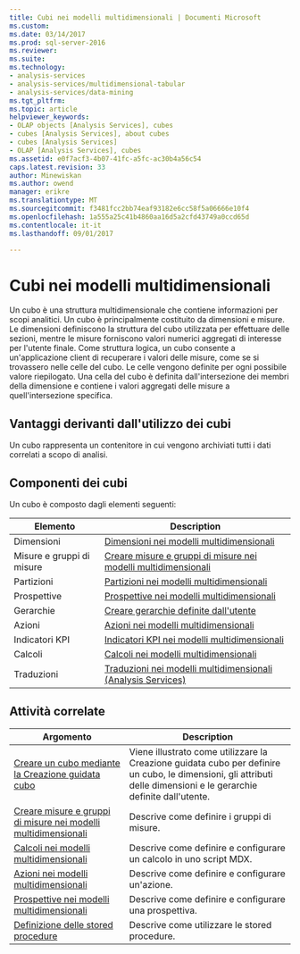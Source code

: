 ```yaml
---
title: Cubi nei modelli multidimensionali | Documenti Microsoft
ms.custom: 
ms.date: 03/14/2017
ms.prod: sql-server-2016
ms.reviewer: 
ms.suite: 
ms.technology:
- analysis-services
- analysis-services/multidimensional-tabular
- analysis-services/data-mining
ms.tgt_pltfrm: 
ms.topic: article
helpviewer_keywords:
- OLAP objects [Analysis Services], cubes
- cubes [Analysis Services], about cubes
- cubes [Analysis Services]
- OLAP [Analysis Services], cubes
ms.assetid: e0f7acf3-4b07-41fc-a5fc-ac30b4a56c54
caps.latest.revision: 33
author: Minewiskan
ms.author: owend
manager: erikre
ms.translationtype: MT
ms.sourcegitcommit: f3481fcc2bb74eaf93182e6cc58f5a06666e10f4
ms.openlocfilehash: 1a555a25c41b4860aa16d5a2cfd43749a0ccd65d
ms.contentlocale: it-it
ms.lasthandoff: 09/01/2017

---
```

# <a name="cubes-in-multidimensional-models"></a>Cubi nei modelli multidimensionali
  Un cubo è una struttura multidimensionale che contiene informazioni per scopi analitici. Un cubo è principalmente costituito da dimensioni e misure. Le dimensioni definiscono la struttura del cubo utilizzata per effettuare delle sezioni, mentre le misure forniscono valori numerici aggregati di interesse per l'utente finale. Come struttura logica, un cubo consente a un'applicazione client di recuperare i valori delle misure, come se si trovassero nelle celle del cubo. Le celle vengono definite per ogni possibile valore riepilogato. Una cella del cubo è definita dall'intersezione dei membri della dimensione e contiene i valori aggregati delle misure a quell'intersezione specifica.  
  
## <a name="benefits-of-using-cubes"></a>Vantaggi derivanti dall'utilizzo dei cubi  
 Un cubo rappresenta un contenitore in cui vengono archiviati tutti i dati correlati a scopo di analisi.  
  
## <a name="components-of-cubes"></a>Componenti dei cubi  
 Un cubo è composto dagli elementi seguenti:  
  
|Elemento|Description|  
|-------------|-----------------|  
|Dimensioni|[Dimensioni nei modelli multidimensionali](../../analysis-services/multidimensional-models/dimensions-in-multidimensional-models.md)|  
|Misure e gruppi di misure|[Creare misure e gruppi di misure nei modelli multidimensionali](../../analysis-services/multidimensional-models/create-measures-and-measure-groups-in-multidimensional-models.md)|  
|Partizioni|[Partizioni nei modelli multidimensionali](../../analysis-services/multidimensional-models/partitions-in-multidimensional-models.md)|  
|Prospettive|[Prospettive nei modelli multidimensionali](../../analysis-services/multidimensional-models/perspectives-in-multidimensional-models.md)|  
|Gerarchie|[Creare gerarchie definite dall'utente](../../analysis-services/multidimensional-models/user-defined-hierarchies-create.md)|  
|Azioni|[Azioni nei modelli multidimensionali](../../analysis-services/multidimensional-models/actions-in-multidimensional-models.md)|  
|Indicatori KPI|[Indicatori KPI nei modelli multidimensionali](../../analysis-services/multidimensional-models/key-performance-indicators-kpis-in-multidimensional-models.md)|  
|Calcoli|[Calcoli nei modelli multidimensionali](../../analysis-services/multidimensional-models/calculations-in-multidimensional-models.md)|  
|Traduzioni|[Traduzioni nei modelli multidimensionali &#40;Analysis Services&#41;](../../analysis-services/multidimensional-models/translations-in-multidimensional-models-analysis-services.md)|  
  
## <a name="related-tasks"></a>Attività correlate  
  
|Argomento|Description|  
|-----------|-----------------|  
|[Creare un cubo mediante la Creazione guidata cubo](../../analysis-services/multidimensional-models/create-a-cube-using-the-cube-wizard.md)|Viene illustrato come utilizzare la Creazione guidata cubo per definire un cubo, le dimensioni, gli attributi delle dimensioni e le gerarchie definite dall'utente.|  
|[Creare misure e gruppi di misure nei modelli multidimensionali](../../analysis-services/multidimensional-models/create-measures-and-measure-groups-in-multidimensional-models.md)|Descrive come definire i gruppi di misure.|  
|[Calcoli nei modelli multidimensionali](../../analysis-services/multidimensional-models/calculations-in-multidimensional-models.md)|Descrive come definire e configurare un calcolo in uno script MDX.|  
|[Azioni nei modelli multidimensionali](../../analysis-services/multidimensional-models/actions-in-multidimensional-models.md)|Descrive come definire e configurare un'azione.|  
|[Prospettive nei modelli multidimensionali](../../analysis-services/multidimensional-models/perspectives-in-multidimensional-models.md)|Descrive come definire e configurare una prospettiva.|  
|[Definizione delle stored procedure](../../analysis-services/multidimensional-models-extending-olap-stored-procedures/defining-stored-procedures.md)|Descrive come utilizzare le stored procedure.|  
  
  
